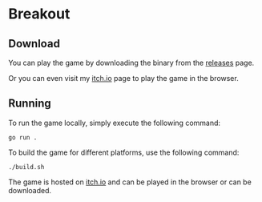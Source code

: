 Breakout
========

Download
--------

You can play the game by downloading the binary from the [releases](https://github.com/tanayseven/breakout-ebitengine/releases) page.

Or you can even visit my [itch.io](https://tanayseven.itch.io/breakout-ebitengine) page to play the game in the browser.

Running
-------

To run the game locally, simply execute the following command:

```shell
go run .
```

To build the game for different platforms, use the following command:

```shell
./build.sh
```
The game is hosted on [itch.io](https://tanayseven.itch.io/breakout-ebitengine) and can be played in the browser or can be downloaded.
